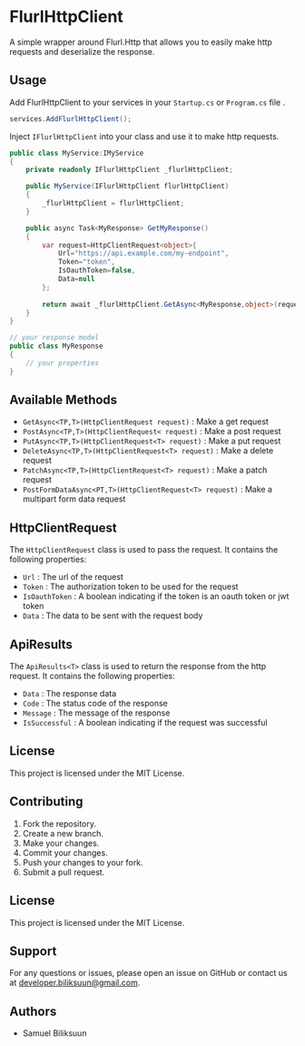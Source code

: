 # FlurlHttpClient
A simple wrapper around Flurl.Http that allows you to easily make http requests and deserialize the response.

## Usage
Add FlurlHttpClient to your services in your `Startup.cs` or `Program.cs` file .
```csharp
services.AddFlurlHttpClient();
```

Inject `IFlurlHttpClient` into your class and use it to make http requests.
```csharp
public class MyService:IMyService
{
    private readonly IFlurlHttpClient _flurlHttpClient;

    public MyService(IFlurlHttpClient flurlHttpClient)
    {
        _flurlHttpClient = flurlHttpClient;
    }

    public async Task<MyResponse> GetMyResponse()
    {
        var request=HttpClientRequest<object>{
            Url="https://api.example.com/my-endpoint",
            Token="token",
            IsOauthToken=false,
            Data=null
        };
        
        return await _flurlHttpClient.GetAsync<MyResponse,object>(request);
    }
}

// your response model
public class MyResponse
{
    // your properties
}
```
## Available Methods
- `GetAsync<TP,T>(HttpClientRequest request)` : Make a get request
- `PostAsync<TP,T>(HttpClientRequest< request)` : Make a post request
- `PutAsync<TP,T>(HttpClientRequest<T> request)` : Make a put request
- `DeleteAsync<TP,T>(HttpClientRequest<T> request)` : Make a delete request
- `PatchAsync<TP,T>(HttpClientRequest<T> request)` : Make a patch request
- `PostFormDataAsync<PT,T>(HttpClientRequest<T> request)` : Make a multipart form data request

## HttpClientRequest
The `HttpClientRequest` class is used to pass the request. It contains the following properties:
- `Url` : The url of the request
- `Token` : The authorization token to be used for the request
- `IsOauthToken` : A boolean indicating if the token is an oauth token or jwt token
- `Data` : The data to be sent with the request body

## ApiResults<T>
The `ApiResults<T>` class is used to return the response from the http request. It contains the following properties:
- `Data` : The response data
- `Code` : The status code of the response
- `Message` : The message of the response
- `IsSuccessful` : A boolean indicating if the request was successful


## License

This project is licensed under the MIT License.

## Contributing
1. Fork the repository.
2. Create a new branch.
3. Make your changes.
4. Commit your changes.
5. Push your changes to your fork.
6. Submit a pull request.


## License
This project is licensed under the MIT License.


## Support

For any questions or issues,
please open an issue on GitHub or
contact us at <a href="mailto:developer.biliksuun@gmail.com">
developer.biliksuun@gmail.com</a>.

## Authors
- Samuel Biliksuun

